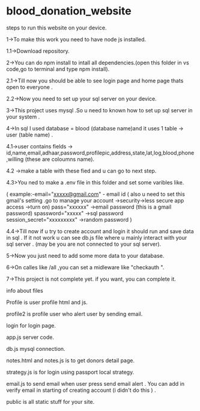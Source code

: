 # blood_donation_website

steps to run this website on your device.

1->To make this work you need to have node js installed.

1.1->Download repository.

2->You can do npm install to intall all dependencies.(open this folder in vs code,go to terminal and type npm install).

2.1->Till now you should be able to see login page and home page thats open to everyone .

2.2->Now you need to set up your sql server on your device.

3->This project uses mysql .So u need to known how to set up sql server in your system .

4->In sql I used database = blood (database name)and it uses 1 table -> user (table name) .

4.1->user contains fields -> id,name,email,adhaar,password,profilepic,address,state,lat,log,blood,phone,willing (these are coloumns name).

4.2 ->make a table with these fied and u can go to next step.

4.3>You ned to make a .env file in this folder and set some varibles like. 

( example:-email="xxxxx@gmail.com" - email id ( also u need to set this gmail's setting .go to manage your account ->security->less secure app access ->turn on)
  pass="xxxxxx"  ->email password (this is a gmail password)
  spassword="xxxxx" ->sql password
  session_secret="xxxxxxxxx" ->random password )

4.4->Till now if u try to create account and login it should run and save data in sql . If it not work u can see db.js file where u mainly interact with your sql server . (may be you are not connected to your sql server).

5->Now you just need to add some more data to your database.

6->On calles like /all ,you can set a midleware like "checkauth ".

7->This project is not complete yet. if you want, you can complete it.

info about files 

Profile is user profile html and js.

profile2 is profile user who alert user by sending email.

login for login page.

app.js server code.

db.js  mysql connection.

notes.html and notes.js is to get donors detail page.

strategy.js is for login using passport local strategy.

email.js to send email when user press send email alert . You can add in verify email in starting of creating account (i didn't do this ) .

public is all static stuff for your site.












